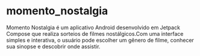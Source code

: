 #     momento_nostalgia
  Momento Nostalgia é um aplicativo Android desenvolvido em Jetpack Compose que realiza sorteios de filmes nostálgicos.Com uma interface simples e interativa, o usuário pode escolher um gênero de filme, conhecer sua sinopse e descobrir onde assistir. 
